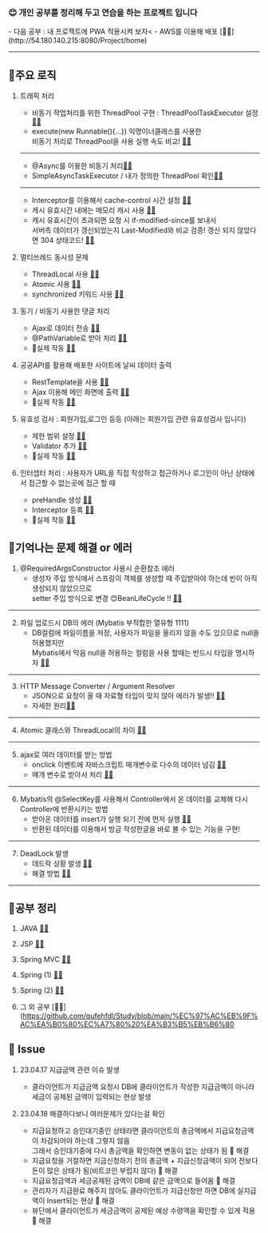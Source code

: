 <h3>😊 개인 공부를 정리해 두고 연습을 하는 프로젝트 입니다 </h3>
 - 다음 공부 : 내 프로젝트에 PWA 적용시켜 보자<
 - AWS를 이용해 배포 [📝🔗](http://54.180.140.215:8080/Project/home)
<hr>
<h2>🌈주요 로직</h2>

1. 트래픽 처리
	- 비동기 작업처리를 위한 ThreadPool 구현 : ThreadPoolTaskExecutor 설정[📝🔗](https://github.com/qufehfdl/portfolio/blob/main/Project/src/main/java/com/hrilke/project/config/ThreadPoolConfig.java#L19)
	- execute(new Runnable(){...}) 익명이너클래스를 사용한<br> 비동기 처리로 ThreadPool을 사용 실행 속도 비교! [📝🔗](https://github.com/qufehfdl/portfolio/blob/main/Project/src/main/java/com/hrilke/project/controller/concurrent/ThreadPoolController.java#L24)
	- --
	- @Async를 이용한 비동기 처리[📝🔗](https://github.com/qufehfdl/portfolio/blob/main/Project/src/main/java/com/hrilke/project/service/concurrent/AsyncService.java#L12)
	- SimpleAsyncTaskExecutor / 내가 정의한 ThreadPool 확인[📝🔗](https://github.com/qufehfdl/portfolio/blob/main/Project/src/main/java/com/hrilke/project/controller/concurrent/AsyncController.java#L32)
	- --
   	- Interceptor를 이용해서 cache-control 시간 설정 [📝🔗](https://github.com/qufehfdl/portfolio/blob/main/Project/src/main/java/com/hrilke/project/interceptor/CacheInterceptor.java#L16)
	- 캐시 유효시간 내에는 메모리 캐시 사용 [📝🔗](https://github.com/qufehfdl/portfolio/blob/main/Project/src/main/webapp/resources/upload/cache2.png)
	- 캐시 유효시간이 초과되면 요청 시 if-modified-since를 보내서<br> 서버측 데이터가 갱신되었는지
	  Last-Modified와 비교 검증!  갱신 되지 않았다면 304 상태코드! [📝🔗](https://github.com/qufehfdl/portfolio/blob/main/Project/src/main/webapp/resources/upload/cache3.png)
      
2. 멀티쓰레드 동시성 문제
    - ThreadLocal 사용 [📝🔗](https://github.com/qufehfdl/portfolio/blob/main/Project/src/main/java/com/hrilke/project/controller/concurrent/ThreadLocalController.java#L21)
    - Atomic 사용 [📝🔗](https://github.com/qufehfdl/portfolio/blob/main/Project/src/main/java/com/hrilke/project/controller/concurrent/AtomicInstanceController.java#L22)
    - synchronized 키워드 사용 [📝🔗](https://github.com/qufehfdl/portfolio/blob/main/Project/src/main/java/com/hrilke/project/controller/concurrent/SynchronizedController.java#L12)

3. 동기 / 비동기 사용한 댓글 처리
    - Ajax로 데이터 전송 [📝🔗](https://github.com/qufehfdl/portfolio/blob/main/Project/src/main/webapp/WEB-INF/views/board/read.jsp#L16)
    - @PathVariable로 받아 처리 [📝🔗](https://github.com/qufehfdl/portfolio/blob/main/Project/src/main/java/com/hrilke/project/controller/ReplyController.java#L39)
    - 🔎실제 작동 [📝🔗](http://54.180.140.215:8080/Project/board/read?board_category=5&content_num=1)

4. 공공API를 활용해 배포한 사이트에 날씨 데이터 출력
    - RestTemplate을 사용 [📝🔗](https://github.com/qufehfdl/portfolio/blob/main/Project/src/main/java/com/hrilke/project/controller/RestAPIController.java#L47)
    - Ajax 이용해 메인 화면에 출력 [📝🔗](https://github.com/qufehfdl/portfolio/blob/main/Project/src/main/webapp/WEB-INF/views/home.jsp#L14)
    - 🔎실제 작동 [📝🔗](http://54.180.140.215:8080/Project/home)
      
5. 유효성 검사 : 회원가입,로그인 등등 (아래는 회원가입 관련 유효성검사 입니다)
    - 제한 범위 설정 [📝🔗](https://github.com/qufehfdl/portfolio/blob/main/Project/src/main/java/com/hrilke/project/beans/UserBean.java#L13)
    - Validator 추가 [📝🔗](https://github.com/qufehfdl/portfolio/blob/main/Project/src/main/java/com/hrilke/project/validation/UserValidator.java#L16)
    - 🔎실제 작동 [📝🔗](http://54.180.140.215:8080/Project/user/join)

6. 인터셉터 처리 : 사용자가 URL을 직접 작성하고 접근하거나 로그인이 아닌 상태에서 접근할 수 없는곳에 접근 할 때
    - preHandle 생성 [📝🔗](https://github.com/qufehfdl/portfolio/blob/main/Project/src/main/java/com/hrilke/project/interceptor/CheckLoginInterceptor.java#L21)
    - Interceptor 등록 [📝🔗](https://github.com/qufehfdl/portfolio/blob/main/Project/src/main/java/com/hrilke/project/config/ServletAppContext.java#L161)
    - 🔎실제 작동 [📝🔗](http://54.180.140.215:8080/Project/user/modify)
  
<h2>🌈기억나는 문제 해결 or 에러</h2>

1. @RequiredArgsConstructor 사용시 순환참조 에러
    - 생성자 주입 방식에서 스프링이 객체를 생성할 때 주입받아야 하는데 빈이 아직 생성되지 않았으므로<br>
    setter 주입 방식으로 변경 😊BeanLifeCycle !! [📝🔗](https://github.com/qufehfdl/portfolio/blob/main/Project/src/main/java/com/hrilke/project/config/ServletAppContext.java#L70)
<hr>

2. 파일 업로드시 DB의 에러 (Mybatis 부적합한 열유형 1111)
    - DB컬럼에 파일이름을 저장, 사용자가 파일을 올리지 않을 수도 있으므로 null을 허용했지만 <br> Mybatis에서 막음
       null을 허용하는 컬럼을 사용 할때는 반드시 타입을 명시하자 [📝🔗](https://github.com/qufehfdl/portfolio/blob/main/Project/src/main/java/com/hrilke/project/service/BoardService.java#L60)
<hr>

3.  HTTP Message Converter / Argument Resolver
    - JSON으로 요청이 올 때 자료형 타입이 맞지 않아 에러가 발생!! [📝🔗](https://github.com/qufehfdl/portfolio/blob/main/Project/src/main/java/com/hrilke/project/controller/HTTP_Test_Controller.java#L30)
    - 자세한 원리[📝🔗](https://github.com/qufehfdl/Study/blob/main/SpringMVC#L155) 
<hr>

4. Atomic 클래스와 ThreadLocal의 차이 [📝🔗](https://github.com/qufehfdl/portfolio/blob/main/Project/src/main/java/com/hrilke/project/config/RootAppContext.java#L42)

<hr>

5. ajax로 여러 데이터를 받는 방법
    - onclick 이벤트에 자바스크립트 매개변수로 다수의 데이터 넘김 [📝🔗](https://github.com/qufehfdl/portfolio/blob/main/Project/src/main/webapp/WEB-INF/views/board/read.jsp#L91)
    - 매개 변수로 받아서 처리 [📝🔗](https://github.com/qufehfdl/portfolio/blob/main/Project/src/main/webapp/WEB-INF/views/board/read.jsp#L16)
<hr>

6. Mybatis의 @SelectKey를 사용해서 Controller에서 온 데이터를 교체해 다시 Controller에 반환시키는 방법
    - 받아온 데이터를 insert가 실행 되기 전에 먼저 실행 [📝🔗](https://github.com/qufehfdl/portfolio/blob/main/Project/src/main/java/com/hrilke/project/mapper/BoardMapper.java#L18)
    - 반환된 데이터를 이용해서 방금 작성한글을 바로 볼 수 있는 기능을 구현!
<hr>

7. DeadLock 발생
    - 데드락 상황 발생 [📝🔗](https://github.com/qufehfdl/portfolio/blob/main/Project/src/main/java/com/hrilke/project/controller/concurrent/SynchronizedController.java#L25)
    - 해결 방법 [📝🔗](https://github.com/qufehfdl/portfolio/blob/main/Project/src/main/java/com/hrilke/project/controller/concurrent/SynchronizedController.java#L66)
<hr>

<h2>🌈공부 정리</h2>

1. JAVA [📝🔗](https://github.com/qufehfdl/Study/blob/main/JAVA%EA%B3%B5%EB%B6%80)

2. JSP [📝🔗](https://github.com/qufehfdl/Study/blob/main/JSP%EA%B3%B5%EB%B6%80)

3. Spring MVC [📝🔗](https://github.com/qufehfdl/Study/blob/main/SpringMVC)

4. Spring (1) [📝🔗](https://github.com/qufehfdl/Study/blob/main/SPRING%EA%B3%B5%EB%B6%801)

5. Spring (2) [📝🔗](https://github.com/qufehfdl/Study/blob/main/SPRING%EA%B3%B5%EB%B6%802)

6. 그 외 공부 [📝🔗](https://github.com/qufehfdl/Study/blob/main/%EC%97%AC%EB%9F%AC%EA%B0%80%EC%A7%80%20%EA%B3%B5%EB%B6%80

<h2> 🌈 Issue </h2>

1. 23.04.17 지급금액 관련 이슈 발생
	- 클라이언트가 지급금액 요청시 DB에 클라이언트가 작성한 지급금액이 아니라 <br>세금이 공제된 금액이 입력되는 현상 발생<br>
	
2. 23.04.18 해결하다보니 여러문제가 있다는걸 확인
	- 지급요청하고 승인대기중인 상태라면 클라이언트의 총금액에서 지급요청금액이 차감되어야 하는데 그렇지 않음<br>
	   그래서 승인대기중에 다시 총금액을 확인하면 변동이 없는 상태가 됨 🤣 해결
	- 지급요청을 거절하면 지금신청하기 전의 총금액 + 지급신청금액이 되어 전보다 돈이 많은 상태가 됨(비트코인 부럽지 않다) 🤣 해결
	- 지급요청금액과 세금공제된 금액이 DB에 같은 금액으로 들어옴 🤣 해결
	- 관리자가 지급완료 해주지 않아도 클라이언트가 지급신청만 하면 DB에 실지급액이 Insert되는 현상 🤣 해결
	- 뷰단에서 클라이언트가 세금금액이 공제된 예상 수령액을 확인할 수 있게 적용 🤣 해결
	

